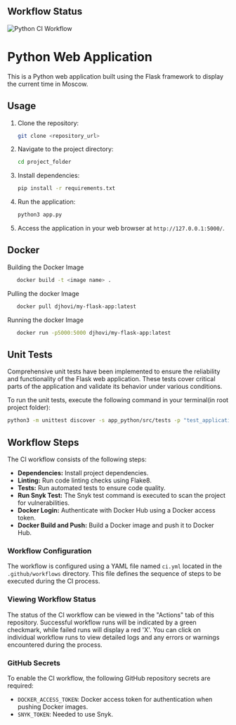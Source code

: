 ## Workflow Status

![Python CI Workflow](https://github.com/starkda/S24-core-course-labs/actions/workflows/python_ci.yml/badge.svg?event=push)

# Python Web Application

This is a Python web application built using the Flask framework to display the current time in Moscow.

## Usage

1. Clone the repository:

    ```bash
    git clone <repository_url>
    ```

2. Navigate to the project directory:

    ```bash
    cd project_folder
    ```

3. Install dependencies:

    ```bash
    pip install -r requirements.txt
    ```

4. Run the application:

    ```bash
    python3 app.py
    ```

5. Access the application in your web browser at `http://127.0.0.1:5000/`.

## Docker

Building the Docker Image

 ```bash
    docker build -t <image name> .
```

Pulling the docker Image

 ```bash
    docker pull djhovi/my-flask-app:latest

```

Running the docker Image

 ```bash
    docker run -p5000:5000 djhovi/my-flask-app:latest

```

## Unit Tests

Comprehensive unit tests have been implemented to ensure the reliability and functionality of the Flask web application.
These tests cover critical parts of the application and validate its behavior under various conditions.

To run the unit tests, execute the following command in your terminal(in root project folder):

```bash
python3 -m unittest discover -s app_python/src/tests -p "test_application.py"
```

## Workflow Steps

The CI workflow consists of the following steps:

- **Dependencies:** Install project dependencies.
- **Linting:** Run code linting checks using Flake8.
- **Tests:** Run automated tests to ensure code quality.
- **Run Snyk Test:** The Snyk test command is executed to scan the project for vulnerabilities.
- **Docker Login:** Authenticate with Docker Hub using a Docker access token.
- **Docker Build and Push:** Build a Docker image and push it to Docker Hub.

### Workflow Configuration

The workflow is configured using a YAML file named `ci.yml` located in the `.github/workflows` directory. This file
defines the sequence of steps to be executed during the CI process.

### Viewing Workflow Status

The status of the CI workflow can be viewed in the "Actions" tab of this repository. Successful workflow runs will be
indicated by a green checkmark, while failed runs will display a red 'X'. You can click on individual workflow runs to
view detailed logs and any errors or warnings encountered during the process.

### GitHub Secrets

To enable the CI workflow, the following GitHub repository secrets are required:

- `DOCKER_ACCESS_TOKEN`: Docker access token for authentication when pushing Docker images.
- `SNYK_TOKEN`: Needed to use Snyk.
